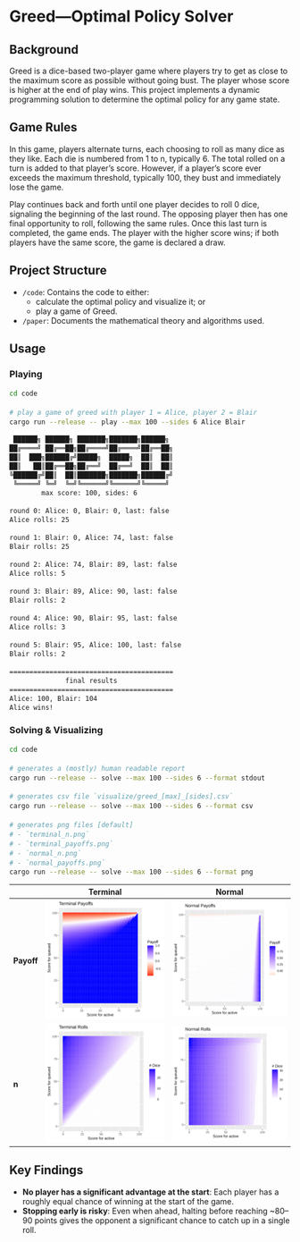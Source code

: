 # Greed—Optimal Policy Solver

## Background

Greed is a dice-based two-player game where players try to get as close to the maximum score as possible without going bust. The player whose score is higher at the end of play wins. This project implements a dynamic programming solution to determine the optimal policy for any game state.

## Game Rules

In this game, players alternate turns, each choosing to roll as many dice as they like. Each die is numbered from 1 to n, typically 6. The total rolled on a turn is added to that player’s score. However, if a player’s score ever exceeds the maximum threshold, typically 100, they bust and immediately lose the game.

Play continues back and forth until one player decides to roll 0 dice, signaling the beginning of the last round. The opposing player then has one final opportunity to roll, following the same rules. Once this last turn is completed, the game ends. The player with the higher score wins; if both players have the same score, the game is declared a draw.

## Project Structure

- `/code`: Contains the code to either:
  - calculate the optimal policy and visualize it; or
  - play a game of Greed.
- `/paper`: Documents the mathematical theory and algorithms used.

## Usage

### Playing

```sh
cd code

# play a game of greed with player 1 = Alice, player 2 = Blair
cargo run --release -- play --max 100 --sides 6 Alice Blair
```

```
 ██████╗ ██████╗ ███████╗███████╗██████╗
██╔════╝ ██╔══██╗██╔════╝██╔════╝██╔══██╗
██║  ███╗██████╔╝█████╗  █████╗  ██║  ██║
██║   ██║██╔══██╗██╔══╝  ██╔══╝  ██║  ██║
╚██████╔╝██║  ██║███████╗███████╗██████╔╝
 ╚═════╝ ╚═╝  ╚═╝╚══════╝╚══════╝╚═════╝
        max score: 100, sides: 6

round 0: Alice: 0, Blair: 0, last: false
Alice rolls: 25

round 1: Blair: 0, Alice: 74, last: false
Blair rolls: 25

round 2: Alice: 74, Blair: 89, last: false
Alice rolls: 5

round 3: Blair: 89, Alice: 90, last: false
Blair rolls: 2

round 4: Alice: 90, Blair: 95, last: false
Alice rolls: 3

round 5: Blair: 95, Alice: 100, last: false
Blair rolls: 2

=========================================
              final results
=========================================
Alice: 100, Blair: 104
Alice wins!
```

### Solving & Visualizing

```sh
cd code

# generates a (mostly) human readable report
cargo run --release -- solve --max 100 --sides 6 --format stdout

# generates csv file `visualize/greed_[max]_[sides].csv`
cargo run --release -- solve --max 100 --sides 6 --format csv

# generates png files [default]
# - `terminal_n.png`
# - `terminal_payoffs.png`
# - `normal_n.png`
# - `normal_payoffs.png`
cargo run --release -- solve --max 100 --sides 6 --format png
```

| | **Terminal** | **Normal** |
|----------------|------------------------------------------|----------------------------------------|
| **Payoff** | ![Terminal Payoffs](paper/assets/terminal_payoffs.svg) | ![Normal Payoffs](paper/assets/normal_payoffs.svg) |
| **n** | ![Terminal Rolls](paper/assets/terminal_n.svg) | ![Normal Rolls](paper/assets/normal_n.svg) |


## Key Findings

- **No player has a significant advantage at the start**: Each player has a roughly equal chance of winning at the start of the game.
- **Stopping early is risky**: Even when ahead, halting before reaching ~80–90 points gives the opponent a significant chance to catch up in a single roll.
